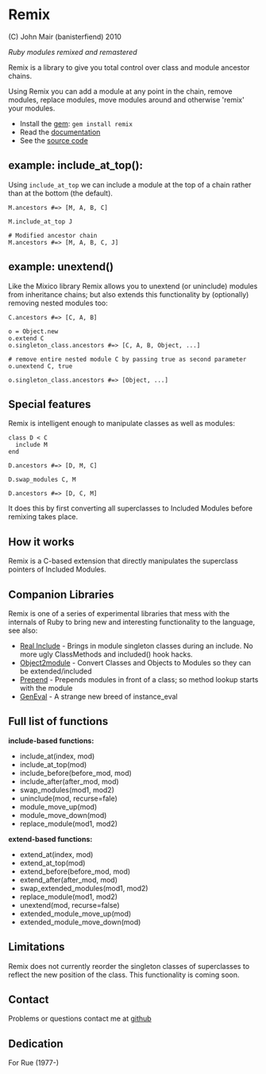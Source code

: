 Remix
=======

(C) John Mair (banisterfiend) 2010

_Ruby modules remixed and remastered_

Remix is a library to give you total control over class and module ancestor
chains. 

Using Remix you can add a module at any point in the chain,
remove modules, replace modules, move modules around and otherwise
'remix' your modules.

* Install the [gem](https://rubygems.org/gems/remix): `gem install remix`
* Read the [documentation](http://rdoc.info/github/banister/remix/master/file/README.markdown)
* See the [source code](http://github.com/banister/remix)

example: include_at_top():
--------------------------

Using `include_at_top` we can include a module at the top of a chain
rather than at the bottom (the default).

    M.ancestors #=> [M, A, B, C]
    
    M.include_at_top J
    
    # Modified ancestor chain
    M.ancestors #=> [M, A, B, C, J]
    
example: unextend()
--------------------

Like the Mixico library Remix allows you to unextend
(or uninclude) modules from inheritance chains; but also extends this
functionality by (optionally) removing nested modules too:

    C.ancestors #=> [C, A, B]
    
    o = Object.new
    o.extend C
    o.singleton_class.ancestors #=> [C, A, B, Object, ...]
    
    # remove entire nested module C by passing true as second parameter
    o.unextend C, true
    
    o.singleton_class.ancestors #=> [Object, ...]
    
Special features
------------------

Remix is intelligent enough to manipulate classes as well as
modules:

    class D < C
      include M
    end
    
    D.ancestors #=> [D, M, C]
    
    D.swap_modules C, M
    
    D.ancestors #=> [D, C, M]
    
It does this by first converting all superclasses to Included Modules
before remixing takes place.

How it works
--------------

Remix is a C-based extension that directly manipulates the superclass
pointers of Included Modules.

Companion Libraries
--------------------

Remix is one of a series of experimental libraries that mess with
the internals of Ruby to bring new and interesting functionality to
the language, see also:

* [Real Include](http://github.com/banister/real_include) - Brings in
  module singleton classes during an include. No more ugly ClassMethods and included() hook hacks.
* [Object2module](http://github.com/banister/object2module) - Convert Classes and Objects to Modules so they can be extended/included
* [Prepend](http://github.com/banister/prepend) - Prepends modules in front of a class; so method lookup starts with the module
* [GenEval](http://github.com/banister/gen_eval) - A strange new breed of instance_eval

Full list of functions
----------------------

**include-based functions:**

* include_at(index, mod)
* include_at_top(mod)
* include_before(before_mod, mod)
* include_after(after_mod, mod)
* swap_modules(mod1, mod2)
* uninclude(mod, recurse=fale)
* module_move_up(mod)
* module_move_down(mod)
* replace_module(mod1, mod2)

**extend-based functions:**

* extend_at(index, mod)
* extend_at_top(mod)
* extend_before(before_mod, mod)
* extend_after(after_mod, mod)
* swap_extended_modules(mod1, mod2)
* replace_module(mod1, mod2)
* unextend(mod, recurse=false)
* extended_module_move_up(mod)
* extended_module_move_down(mod)

Limitations
------------

Remix does not currently reorder the singleton classes of superclasses
to reflect the new position of the class. This functionality is coming
soon.

Contact
-------

Problems or questions contact me at [github](http://github.com/banister)

Dedication
----------

For Rue (1977-)

